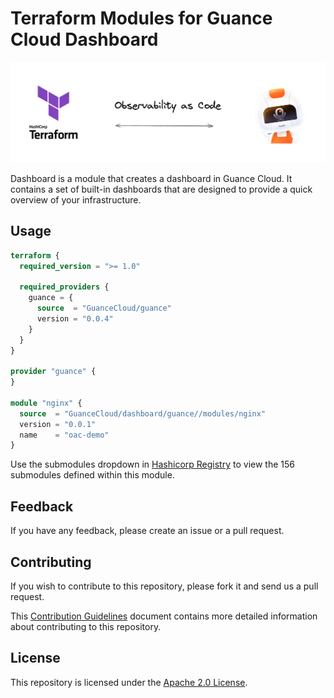 # Terraform Modules for Guance Cloud Dashboard

![cover](https://raw.githubusercontent.com/GuanceCloud/terraform-guance-dashboard/5a497e43d5250cd92d1430b25ba9d4f33cea5e2b/artwork/cover.png)

Dashboard is a module that creates a dashboard in Guance Cloud. It contains a set of built-in dashboards that are designed to provide a quick overview of your infrastructure.

## Usage

```terraform
terraform {
  required_version = ">= 1.0"

  required_providers {
    guance = {
      source  = "GuanceCloud/guance"
      version = "0.0.4"
    }
  }
}

provider "guance" {
}

module "nginx" {
  source  = "GuanceCloud/dashboard/guance//modules/nginx"
  version = "0.0.1"
  name    = "oac-demo"
}
```

Use the submodules dropdown in [Hashicorp Registry](https://registry.terraform.io/modules/GuanceCloud/dashboard/guance/latest) to view the 156 submodules defined within this module.

## Feedback

If you have any feedback, please create an issue or a pull request.

## Contributing

If you wish to contribute to this repository, please fork it and send us a pull request.

This [Contribution Guidelines](https://guance.io/contribution-guide/) document contains more detailed information about contributing to this repository.

## License

This repository is licensed under the [Apache 2.0 License](./LICENSE).

